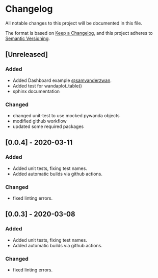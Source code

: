 # Changelog
All notable changes to this project will be documented in this file.

The format is based on [Keep a Changelog](https://keepachangelog.com/en/1.0.0/),
and this project adheres to [Semantic Versioning](https://semver.org/spec/v2.0.0.html).

## [Unreleased]
### Added
- Added Dashboard example [@samvanderzwan](https://github.com/samvanderzwan).
- Added test for wandaplot_table()
- sphinx documentation

### Changed
- changed unit-test to use mocked pywanda objects
- modified github workflow
- updated some required packages


## [0.0.4] - 2020-03-11
### Added
- Added unit tests, fixing test names.
- Added automatic builds via github actions.

### Changed
- fixed linting errors.


## [0.0.3] - 2020-03-08
### Added
- Added unit tests, fixing test names.
- Added automatic builds via github actions.

### Changed
- fixed linting errors.

